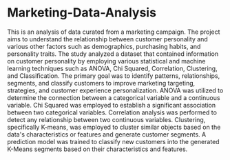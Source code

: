 # Marketing-Data-Analysis
This is an analysis of data curated from a marketing campaign. The project aims to understand the relationship between customer personality and various other factors such as demographics, purchasing habits, and personality traits. 
The study analyzed a dataset that contained information on customer personality by employing various statistical and machine learning techniques such as ANOVA, Chi Squared, Correlation, Clustering, and Classification. The primary goal was to identify patterns, relationships, segments, and classify customers to improve marketing targeting, strategies, and customer experience personalization.
ANOVA was utilized to determine the connection between a categorical variable and a continuous variable. Chi Squared was employed to establish a significant association between two categorical variables. Correlation analysis was performed to detect any relationship between two continuous variables. Clustering, specifically K-means, was employed to cluster similar objects based on the data's characteristics or features and generate customer segments. A prediction model was trained to classify new customers into the generated K-Means segments based on their characteristics and features.






